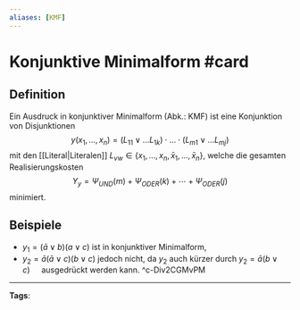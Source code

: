 ```yaml
---
aliases: [KMF]
---
```


# Konjunktive Minimalform #card
## Definition
Ein Ausdruck in konjunktiver Minimalform (Abk.: KMF) ist eine Konjunktion von Disjunktionen
$$
y\left(x_{1}, \ldots, x_{n}\right)=\left(L_{11} \vee \ldots L_{1 k}\right) \cdot \ldots \cdot\left(L_{m 1} \vee \ldots L_{m j}\right)
$$
mit den [[Literal|Literalen]] $L_{v w} \in\left\{x_{1}, \ldots, x_{n}, \bar{x}_{1}, \ldots, \bar{x}_{n}\right\}$, welche die gesamten Realisierungskosten
$$
Y_{y}=\Psi_{U N D}(m)+\Psi_{O D E R}(k)+\cdots+\Psi_{O D E R}(j)
$$
minimiert.
## Beispiele
- $y_{1}=(\bar{a} \vee b)(a \vee c)$ ist in konjunktiver Minimalform,
- $y_{2}=\bar{a}(\bar{a} \vee c)(b \vee c)$ jedoch nicht, da $y_{2}$ auch kürzer durch $y_{2}=\bar{a}(b \vee c) \quad$ ausgedrückt werden kann.
^c-Div2CGMvPM
---
**Tags**: 